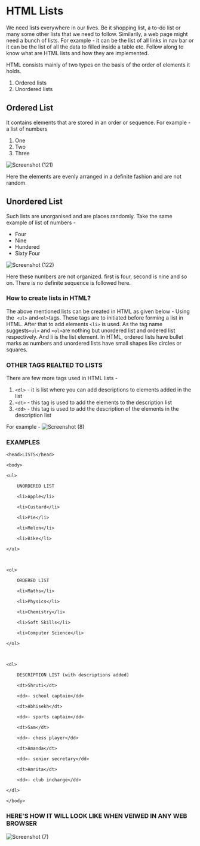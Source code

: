 # HTML Lists

We need lists everywhere in our lives. Be it shopping list, a to-do list or many some other lists that we need to follow. Similarily, a web page might need a bunch of lists. For example - it can be the list of all links in nav bar or it can be the list of all the data to filled inside a table etc. Follow along to know what are HTML lists and how they are implemented.

HTML consists mainly of two types on the basis of the order of elements it holds.
1. Ordered lists
2. Unordered lists

## Ordered List

It contains elements that are stored in an order or sequence. For example - a list of numbers
1. One
2. Two
3. Three

![Screenshot (121)](https://user-images.githubusercontent.com/71889838/134956168-fe411a6a-bdd5-4f2e-9952-bd1f7c64ebda.png)
  
Here the elements are evenly arranged in a definite fashion and are not random.

## Unordered List
Such lists are unorganised and are places randomly. Take the same example of list of numbers -
- Four
- Nine
- Hundered
- Sixty Four

![Screenshot (122)](https://user-images.githubusercontent.com/71889838/134956431-957eca2f-f396-40f6-abd3-2a123a7f5a6e.png)

Here these numbers are not organized. first is four, second is nine and so on. There is no definite sequence is followed here.

### How to create lists in HTML?
The above mentioned lists can be created in HTML as given below -
Using the` <ul>` and` <ol> `tags. These tags are to initiated before forming a list in HTML. After that to add elements `<li>` is used.
As the tag name suggests`<ul>` and `<ol>`are nothing but unordered list and ordered list respectively. And li is the list element. In HTML, ordered lists have bullet marks as numbers and unordered lists have small shapes like circles or squares.

### OTHER TAGS REALTED TO LISTS
There are few more tags used in HTML lists -
1. `<dl>` - it is list where you can add descriptions to elements added in the list
2. `<dt>` - this tag is used to add the elements to the description list
3. `<dd>` - this tag is used to add the description of the elements in the description list

For example - 
![Screenshot (8)](https://user-images.githubusercontent.com/71889838/135022483-8847321a-8848-4502-9126-7e8d2eecf420.png)

### EXAMPLES

 <html>

	<head>LISTS</head>

	<body>

	<ul>

		UNORDERED LIST

		<li>Apple</li>

		<li>Custard</li>

		<li>Pie</li>

		<li>Melon</li>

		<li>Bike</li>

	</ul>

	  

	<ol>

		ORDERED LIST

		<li>Maths</li>

		<li>Physics</li>

		<li>Chemistry</li>

		<li>Soft Skills</li>

		<li>Computer Science</li>

	</ol>

	  

	<dl>

		DESCRIPTION LIST (with descriptions added)

		<dt>Shruti</dt>

		<dd>- school captain</dd>

		<dt>Abhisekh</dt>

		<dd>- sports captain</dd>

		<dt>Sam</dt>

		<dd>- chess player</dd>

		<dt>Amanda</dt>

		<dd>- senior secretary</dd>

		<dt>Amrita</dt>

		<dd>- club incharge</dd>

	</dl>

	</body>
</html> 

### HERE'S HOW IT WILL LOOK LIKE WHEN VEIWED IN ANY WEB BROWSER

![Screenshot (7)](https://user-images.githubusercontent.com/71889838/135022540-fa9d8f39-f756-4ec8-ba0d-bd2b8f1497fd.png)


